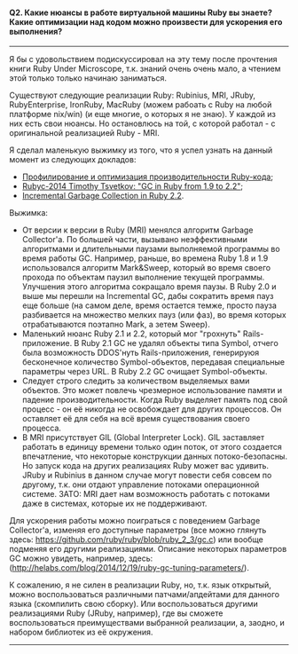 #### Q2. Какие нюансы в работе виртуальной машины Ruby вы знаете? Какие оптимизации над кодом можно произвести для ускорения его выполнения?

---

Я бы с удовольствием подискуссировал на эту тему после прочтения книги Ruby Under Microscope, т.к. знаний очень очень мало, а чтением этой только только начинаю заниматься.

Существуют следующие реализации Ruby: Rubinius, MRI, JRuby, RubyEnterprise, IronRuby, MacRuby (можем рабоать с Ruby на любой платформе nix/win) (и еще многие, о которых я не знаю). У каждой из них есть свои нюансы. Но остановлюсь на той, с которой работал - с оригинальной реализацией Ruby - MRI.

Я сделал маленькую выжимку из того, что я успел узнать на данный момент из следующих докладов:

- [Профилирование и оптимизация производительности Ruby-кода](https://www.youtube.com/watch?v=gZd-nLIkqvs);
- [Rubyc-2014 Timothy Tsvetkov: "GC in Ruby from 1.9 to 2.2"](https://www.youtube.com/watch?v=iGlcG4Oj-40);
- [Incremental Garbage Collection in Ruby 2.2](https://engineering.heroku.com/blogs/2015-02-04-incremental-gc/).

Выжимка:

- От версии к версии в Ruby (MRI) менялся алгоритм Garbage Collector'a. По большей части, вызывано неэффективными алгоритмами и длительными паузами выполняемой программы во время работы GC. Например, раньше, во времена Ruby 1.8 и 1.9 использовался алгоритм Mark&Sweep, который во время своего прохода по объектам паузил выполнение текущей программы. Улучшения этого алгоритма сокращало время паузы. В Ruby 2.0 и выше мы перешли на Incremental GC, дабы сократить время пауз еще больше (на самом деле, время остается темже, просто пауза разбивается на множество мелких пауз (или фаз), во время которых отрабатываются поэтапно Mark, а зетем Sweep).
- Маленький нюанс Ruby 2.1 и 2.2, который мог "грохнуть" Rails-приложение. В Ruby 2.1 GC не удалял объекты типа Symbol, отчего была возможность DDOS'нуть Rails-приложения, генерируюя бесконечное количество Symbol-объектов, передавая специальные параметры через URL. В Ruby 2.2 GC очищает Symbol-объекты.
- Следует строго следить за количеством выделяемых вами объектов. Это может повлечь чрезмерное использование памяти и падение производительности. Когда Ruby выделяет память под свой процесс - он её никогда не освобождает для других процессов. Он оставляет её для себя на всё время существования своего процесса.
- В MRI присутствует GIL (Global Interpreter Lock). GIL заставляет работать в единицу времени только один поток, от этого создается впечатление, что некоторые конструкции данных потоко-безопасны. Но запуск кода на других реализациях Ruby может вас удивить. JRuby и Rubinius в данном случае могут повести себя совсем по другому, т.к. они отдают управление потоками операционной системе. ЗАТО: MRI дает нам возможность работать с потоками даже в системах, которые их не поддерживают. 

Для ускорения работы можно поиграться с поведением Garbage Collector'а, изменяя его доступные параметры (все можно глянуть здесь: https://github.com/ruby/ruby/blob/ruby_2_3/gc.c) или вообще подменяя его другими реализациями. Описание некоторых параметров GC можно увидеть, например, здесь: (http://helabs.com/blog/2014/12/19/ruby-gc-tuning-parameters/).

К сожалению, я не силен в реализации Ruby, но, т.к. язык открытый, можно воспользоваться различными патчами/апдейтами для данного языка (скомпилить свою сборку). Или воспользоваться другими реализациями Ruby (JRuby, например), где вы сможете воспользоваться преимуществами выбранной реализации, а, заодно, и набором библиотек из её окружения.

---